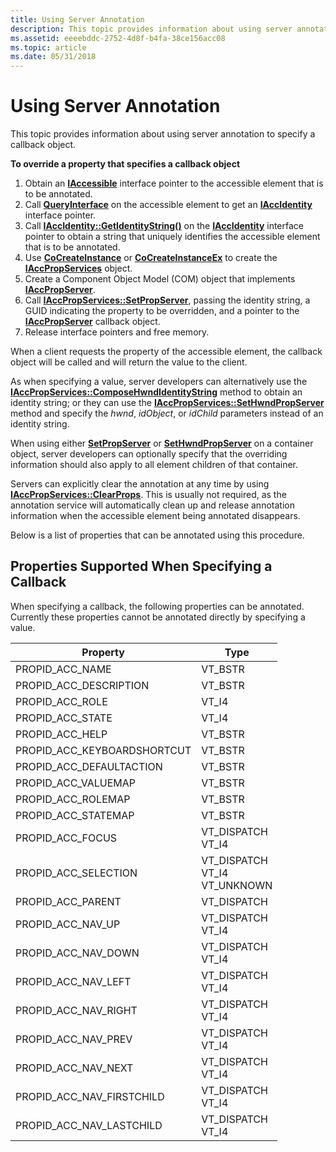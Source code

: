 ```yaml
---
title: Using Server Annotation
description: This topic provides information about using server annotation to specify a callback object.
ms.assetid: eeeebddc-2752-4d8f-b4fa-38ce156acc08
ms.topic: article
ms.date: 05/31/2018
---
```


# Using Server Annotation

This topic provides information about using server annotation to specify a callback object.

**To override a property that specifies a callback object**

1.  Obtain an [**IAccessible**](/windows/desktop/api/oleacc/nn-oleacc-iaccessible) interface pointer to the accessible element that is to be annotated.
2.  Call [**QueryInterface**](https://docs.microsoft.com/windows/desktop/api/unknwn/nf-unknwn-iunknown-queryinterface(q)) on the accessible element to get an [**IAccIdentity**](/windows/desktop/api/oleacc/nn-oleacc-iaccidentity) interface pointer.
3.  Call [**IAccIdentity::GetIdentityString()**](/windows/desktop/api/Oleacc/nf-oleacc-iaccidentity-getidentitystring) on the [**IAccIdentity**](/windows/desktop/api/oleacc/nn-oleacc-iaccidentity) interface pointer to obtain a string that uniquely identifies the accessible element that is to be annotated.
4.  Use [**CoCreateInstance**](https://docs.microsoft.com/windows/desktop/api/combaseapi/nf-combaseapi-cocreateinstance) or [**CoCreateInstanceEx**](https://docs.microsoft.com/windows/desktop/api/combaseapi/nf-combaseapi-cocreateinstanceex) to create the [**IAccPropServices**](/windows/desktop/api/oleacc/nn-oleacc-iaccpropservices) object.
5.  Create a Component Object Model (COM) object that implements [**IAccPropServer**](/windows/desktop/api/oleacc/nn-oleacc-iaccpropserver).
6.  Call [**IAccPropServices::SetPropServer**](/windows/desktop/api/Oleacc/nf-oleacc-iaccpropservices-setpropserver), passing the identity string, a GUID indicating the property to be overridden, and a pointer to the [**IAccPropServer**](/windows/desktop/api/oleacc/nn-oleacc-iaccpropserver) callback object.
7.  Release interface pointers and free memory.

When a client requests the property of the accessible element, the callback object will be called and will return the value to the client.

As when specifying a value, server developers can alternatively use the [**IAccPropServices::ComposeHwndIdentityString**](/windows/desktop/api/Oleacc/nf-oleacc-iaccpropservices-composehwndidentitystring) method to obtain an identity string; or they can use the [**IAccPropServices::SetHwndPropServer**](/windows/desktop/api/Oleacc/nf-oleacc-iaccpropservices-sethwndpropserver) method and specify the *hwnd*, *idObject*, or *idChild* parameters instead of an identity string.

When using either [**SetPropServer**](/windows/desktop/api/Oleacc/nf-oleacc-iaccpropservices-setpropserver) or [**SetHwndPropServer**](/windows/desktop/api/Oleacc/nf-oleacc-iaccpropservices-sethwndpropserver) on a container object, server developers can optionally specify that the overriding information should also apply to all element children of that container.

Servers can explicitly clear the annotation at any time by using [**IAccPropServices::ClearProps**](/windows/desktop/api/Oleacc/nf-oleacc-iaccpropservices-clearprops). This is usually not required, as the annotation service will automatically clean up and release annotation information when the accessible element being annotated disappears.

Below is a list of properties that can be annotated using this procedure.

## Properties Supported When Specifying a Callback

When specifying a callback, the following properties can be annotated. Currently these properties cannot be annotated directly by specifying a value.



| Property                      | Type                                                             |
|-------------------------------|------------------------------------------------------------------|
| PROPID\_ACC\_NAME             | VT\_BSTR                                                         |
| PROPID\_ACC\_DESCRIPTION      | VT\_BSTR                                                         |
| PROPID\_ACC\_ROLE             | VT\_I4                                                           |
| PROPID\_ACC\_STATE            | VT\_I4                                                           |
| PROPID\_ACC\_HELP             | VT\_BSTR                                                         |
| PROPID\_ACC\_KEYBOARDSHORTCUT | VT\_BSTR                                                         |
| PROPID\_ACC\_DEFAULTACTION    | VT\_BSTR                                                         |
| PROPID\_ACC\_VALUEMAP         | VT\_BSTR                                                         |
| PROPID\_ACC\_ROLEMAP          | VT\_BSTR                                                         |
| PROPID\_ACC\_STATEMAP         | VT\_BSTR                                                         |
| PROPID\_ACC\_FOCUS            | VT\_DISPATCH<br/> VT\_I4<br/>                        |
| PROPID\_ACC\_SELECTION        | VT\_DISPATCH<br/> VT\_I4<br/> VT\_UNKNOWN<br/> |
| PROPID\_ACC\_PARENT           | VT\_DISPATCH                                                     |
| PROPID\_ACC\_NAV\_UP          | VT\_DISPATCH<br/> VT\_I4<br/>                        |
| PROPID\_ACC\_NAV\_DOWN        | VT\_DISPATCH<br/> VT\_I4<br/>                        |
| PROPID\_ACC\_NAV\_LEFT        | VT\_DISPATCH<br/> VT\_I4<br/>                        |
| PROPID\_ACC\_NAV\_RIGHT       | VT\_DISPATCH<br/> VT\_I4<br/>                        |
| PROPID\_ACC\_NAV\_PREV        | VT\_DISPATCH<br/> VT\_I4<br/>                        |
| PROPID\_ACC\_NAV\_NEXT        | VT\_DISPATCH<br/> VT\_I4<br/>                        |
| PROPID\_ACC\_NAV\_FIRSTCHILD  | VT\_DISPATCH<br/> VT\_I4<br/>                        |
| PROPID\_ACC\_NAV\_LASTCHILD   | VT\_DISPATCH<br/> VT\_I4<br/>                        |



 

 

 





